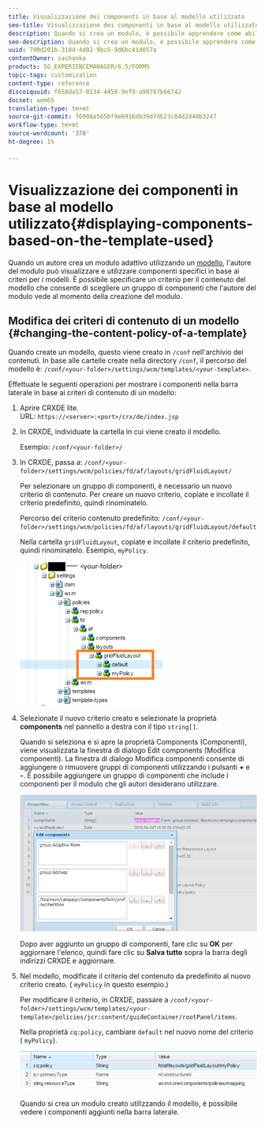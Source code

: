 ```yaml
---
title: Visualizzazione dei componenti in base al modello utilizzato
seo-title: Visualizzazione dei componenti in base al modello utilizzato
description: Quando si crea un modulo, è possibile apprendere come abilitare i componenti nella barra laterale in base al modello selezionato.
seo-description: Quando si crea un modulo, è possibile apprendere come abilitare i componenti nella barra laterale in base al modello selezionato.
uuid: 790d201b-318d-4d02-9bc5-9d6bc41d057a
contentOwner: sashanka
products: SG_EXPERIENCEMANAGER/6.5/FORMS
topic-tags: customization
content-type: reference
discoiquuid: f658da57-0134-4458-9ef9-a99787b66742
docset: aem65
translation-type: tm+mt
source-git-commit: 76908a565bf9e6916db39d7db23c04d2d40b3247
workflow-type: tm+mt
source-wordcount: '378'
ht-degree: 1%

---
```



# Visualizzazione dei componenti in base al modello utilizzato{#displaying-components-based-on-the-template-used}

Quando un autore crea un modulo adattivo utilizzando un [modello](../../forms/using/template-editor.md), l&#39;autore del modulo può visualizzare e utilizzare componenti specifici in base ai criteri per i modelli. È possibile specificare un criterio per il contenuto del modello che consente di scegliere un gruppo di componenti che l&#39;autore del modulo vede al momento della creazione del modulo.

## Modifica dei criteri di contenuto di un modello {#changing-the-content-policy-of-a-template}

Quando create un modello, questo viene creato in `/conf` nell&#39;archivio dei contenuti. In base alle cartelle create nella directory `/conf`, il percorso del modello è: `/conf/<your-folder>/settings/wcm/templates/<your-template>`.

Effettuate le seguenti operazioni per mostrare i componenti nella barra laterale in base ai criteri di contenuto di un modello:

1. Aprire CRXDE lite.\
   URL: `https://<server>:<port>/crx/de/index.jsp`
1. In CRXDE, individuate la cartella in cui viene creato il modello.

   Esempio: `/conf/<your-folder>/`

1. In CRXDE, passa a: `/conf/<your-folder>/settings/wcm/policies/fd/af/layouts/gridFluidLayout/`

   Per selezionare un gruppo di componenti, è necessario un nuovo criterio di contenuto. Per creare un nuovo criterio, copiate e incollate il criterio predefinito, quindi rinominatelo.

   Percorso del criterio contenuto predefinito: `/conf/<your-folder>/settings/wcm/policies/fd/af/layouts/gridFluidLayout/default`

   Nella cartella `gridFluidLayout`, copiate e incollate il criterio predefinito, quindi rinominatelo. Esempio, `myPolicy`.

   ![Copia dei criteri predefiniti](assets/crx-default1.png)

1. Selezionate il nuovo criterio creato e selezionate la proprietà **components** nel pannello a destra con il tipo `string[]`.

   Quando si seleziona e si apre la proprietà Components (Componenti), viene visualizzata la finestra di dialogo Edit components (Modifica componenti). La finestra di dialogo Modifica componenti consente di aggiungere o rimuovere gruppi di componenti utilizzando i pulsanti **+** e **-**. È possibile aggiungere un gruppo di componenti che include i componenti per il modulo che gli autori desiderano utilizzare.

   ![Aggiunta o rimozione di componenti nel criterio](assets/add-components-list1.png)

   Dopo aver aggiunto un gruppo di componenti, fare clic su **OK** per aggiornare l&#39;elenco, quindi fare clic su **Salva tutto** sopra la barra degli indirizzi CRXDE e aggiornare.

1. Nel modello, modificate il criterio del contenuto da predefinito al nuovo criterio creato. ( `myPolicy` in questo esempio.)

   Per modificare il criterio, in CRXDE, passare a `/conf/<your-folder>/settings/wcm/templates/<your-template>/policies/jcr:content/guideContainer/rootPanel/items`.

   Nella proprietà `cq:policy`, cambiare `default` nel nuovo nome del criterio ( `myPolicy`).

   ![Aggiornamento dei criteri per il contenuto dei modelli](assets/updated-policy.png)

   Quando si crea un modulo creato utilizzando il modello, è possibile vedere i componenti aggiunti nella barra laterale.

